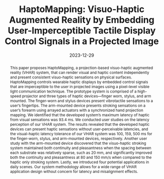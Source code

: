 ---
title: "HaptoMapping: Visuo-Haptic Augmented Reality by Embedding User-Imperceptible Tactile Display Control Signals in a Projected Image"
authors:
- Yamato Miyatake
- Takefumi Hiraki
- Daisuke Iwai
- Kosuke Sato

date: "2023-12-29"
doi: "10.1109/TVCG.2021.3136214"

# Schedule page publish date (NOT publication's date).
publishDate: "2021-12-29"

# 0 = Uncategorized
# 1 = Journal paper 
# 2 = Journal JP
# 3 = Conference Oral
# 4 = Conference demo
# 5 = Conference jp
# 6 = Book
# 7 = Book section
# 8 = Patent
publication_types: ["3"]

# Publication name and optional abbreviated publication name.
publication: "IEEE Conference on Virtual Reality and 3D User Interfaces (VR)"
#publication_short: TVCG

abstract: This paper proposes HaptoMapping, a projection-based visuo-haptic augmented reality (VHAR) system, that can render visual and haptic content independently and present consistent visuo-haptic sensations on physical surfaces. HaptoMapping controls wearable haptic displays by embedded control signals that are imperceptible to the user in projected images using a pixel-level visible light communication technique. The prototype system is comprised of a high-speed projector and three types of haptic devices—finger worn, stylus, and arm mounted. The finger-worn and stylus devices present vibrotactile sensations to a user’s fingertips. The arm-mounted device presents stroking sensations on a user’s forearm using arrayed actuators with a synchronized hand projection mapping. We identified that the developed system’s maximum latency of haptic from visual sensations was 93.4 ms. We conducted user studies on the latency perception of our VHAR system. The results revealed that the developed haptic devices can present haptic sensations without user-perceivable latencies, and the visual-haptic latency tolerance of our VHAR system was 100, 159, 500 ms for the finger-worn, stylus, and arm-mounted devices, respectively. Another user study with the arm-mounted device discovered that the visuo-haptic stroking system maintained both continuity and pleasantness when the spacing between each substrate was relatively sparse, such as 20 mm, and significantly improved both the continuity and pleasantness at 80 and 150 mm/s when compared to the haptic only stroking system. Lastly, we introduced four potential applications in daily scenes. Our system methodology allows for a wide range of VHAR application design without concern for latency and misalignment effects.

# Summary. An optional shortened abstract.
summary: 
tags:
- "Journal paper"
featured: true
url_pdf: https://ieeexplore.ieee.org/document/9665216


# Featured image
# To use, add an image named `featured.jpg/png` to your page's folder. 


# Associated Projects (optional).
#   Associate this publication with one or more of your projects.
#   Simply enter your project's folder or file name without extension.
#   E.g. `internal-project` references `content/project/internal-project/index.md`.
#   Otherwise, set `projects: []`.
projects:
- HaptoMapping

# Slides (optional).
#   Associate this publication with Markdown slides.
#   Simply enter your slide deck's filename without extension.
#   E.g. `slides: "example"` references `content/slides/example/index.md`.
#   Otherwise, set `slides: ""`.
# slides: example
---